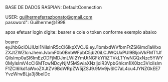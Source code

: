 BASE DE DADOS RASPIAN: DefaultConnection

USER: guilhermeferrazbonato@gmail.com
<br>
password": Guilherme@1998


apos efetuar login digite: bearer e cole o token conforme exemplo abaixo

bearer eyJhbGciOiJIUzI1NiIsInR5cCI6IkpXVCJ9.eyJ1bmlxdWVfbmFtZSI6Imd1aWxoZXJtZWZlcnJhemJvbmF0b0BnbWFpbC5jb20iLCJWQUxPUl9BIjoiVkFMT1JfQiIsImp0aSI6ImEzODFjMDJmLWI2YmUtNGFkYi1iZTVkLTYwNGQxNzc5YWY0MyIsImV4cCI6MTcwNDcyNjM5MSwiaXNzIjoiR3VpbGhlcm1lX0lzc3VlciIsImF1ZCI6Ikd1aWxoZXJtZV9BdWRpZW5jZSJ9.9Mv9jvSlC7aL4cu4JYNZGkEE7YvzWrwBLja3j8beIDc

